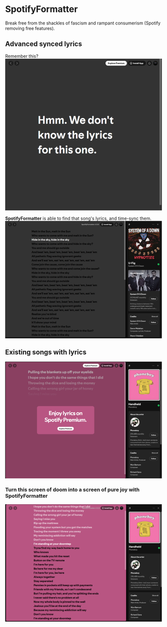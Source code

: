 # SpotifyFormatter

Break free from the shackles of fascism and rampant consumerism (Spotify removing free features).  

## Advanced synced lyrics  

Remember this?  
![spotify not recognizing lyrics](image-1.png)

**SpotifyFormatter** is able to find that song's lyrics, and time-sync them.  
![alt text](image-2.png)

## Existing songs with lyrics

![alt text](image-3.png)

### Turn this screen of doom into a screen of pure joy with SpotifyFormatter

![alt text](image-4.png)
